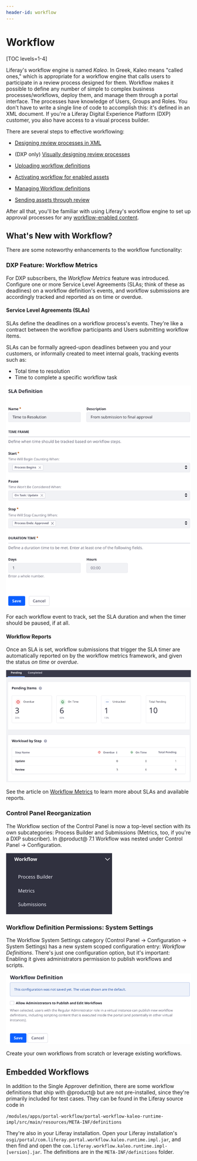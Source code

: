 ```yaml
---
header-id: workflow
---
```


# Workflow

[TOC levels=1-4]

Liferay's workflow engine is named *Kaleo*. In Greek, Kaleo means "called ones,"
which is appropriate for a workflow engine that calls users to participate in a
review process designed for them. Workflow makes it possible to define any
number of simple to complex business processes/workflows, deploy them, and
manage them through a portal interface. The processes have knowledge of Users,
Groups and Roles. You don't have to write a single line of code to accomplish
this: it's defined in an XML document. If you're a Liferay Digital Experience
Platform (DXP) customer, you also have access to a visual process builder.

There are several steps to effective workflowing: 

- [Designing review processes in XML](/docs/7-2/reference/-/knowledge_base/r/crafting-xml-workflow-definitions)

- (DXP only) [Visually designing review processes](/docs/7-2/user/-/knowledge_base/u/workflow-designer)

- [Uploading workflow definitions](/docs/7-2/user/-/knowledge_base/u/managing-workflows#uploading-workflow-definitions)

- [Activating workflow for enabled assets](/docs/7-2/user/-/knowledge_base/u/activating-workflow)

- [Managing Workflow definitions](/docs/7-2/user/-/knowledge_base/u/managing-workflows)

- [Sending assets through review](/docs/7-2/user/-/knowledge_base/u/reviewing-assets)

After all that, you'll be familiar with using Liferay's workflow engine to set
up approval processes for any 
[workflow-enabled content](/docs/7-2/user/-/knowledge_base/u/activating-workflow).

## What's New with Workflow?

There are some noteworthy enhancements to the workflow functionality:

### DXP Feature: Workflow Metrics

For DXP subscribers, the _Workflow Metrics_ feature was introduced. Configure
one or more Service Level Agreements (SLAs; think of these as deadlines) on a
workflow definition's events, and workflow submissions are accordingly tracked
and reported as on time or overdue. 

#### Service Level Agreements (SLAs)

SLAs define the deadlines on a workflow process's events. They're like a
contract between the workflow participants and Users submitting workflow items.

SLAs can be formally agreed-upon deadlines between you and your customers, or
informally created to meet internal goals, tracking events such as:

- Total time to resolution
- Time to complete a specific workflow task

![Figure 3: Use Service Level Agreements (SLAs) to define how workflow metrics are reported.](../../images/workflow-add-sla.png)

For each workflow event to track, set the SLA duration and when the timer should
be paused, if at all.

#### Workflow Reports

Once an SLA is set, workflow submissions that trigger the SLA timer are
automatically reported on by the workflow metrics framework, and given the
status _on time_ or _overdue_.

![Figure x: See Workflow Reports generated based on your SLAs.](../../images/workflow-report.png)

See the article on 
[Workflow Metrics](/docs/7-2/user/-/knowledge_base/user/workflow-metrics) 
to learn more about SLAs and available reports. 

### Control Panel Reorganization

The Workflow section of the Control Panel is now a top-level section with its
own subcategories: Process Builder and Submissions (Metrics, too, if you're a
DXP subscriber). In @product@ 7.1 Workflow was nested under Control Panel
&rarr; Configuration.

![Figure 1: Workflow has a top-level entry in the Control Panel.](../../images/workflow-menu.png)

### Workflow Definition Permissions: System Settings

The Workflow System Settings category (Control Panel &rarr; Configuration &rarr;
System Settings) has a new system scoped configuration entry: _Workflow
Definitions_. There's just one configuration option, but it's important:
Enabling it gives administrators permission to publish workflows and scripts.

![Figure 2: Explicit permission must be granted before administrators are allowed to publish and edit workflow definitions.](../../images/workflow-publication-permission.png)

Create your own workflows from scratch or leverage existing workflows.

## Embedded Workflows

In addition to the Single Approver definition, there are some workflow
definitions that ship with @product@ but are not pre-installed, since they're
primarily included for test cases. They can be found in the Liferay source code
in

    /modules/apps/portal-workflow/portal-workflow-kaleo-runtime-impl/src/main/resources/META-INF/definitions

They're also in your Liferay installation. Open your Liferay installation's
`osgi/portal/com.liferay.portal.workflow.kaleo.runtime.impl.jar`, and then find
and open the `com.liferay.workflow.kaleo.runtime.impl-[version].jar`. The
definitions are in the `META-INF/definitions` folder. 

